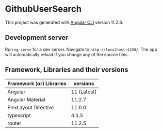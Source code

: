 # GithubUserSearch

This project was generated with [Angular CLI](https://github.com/angular/angular-cli) version 11.2.8.

## Development server

Run `ng serve` for a dev server. Navigate to `http://localhost:4200/`. The app will automatically reload if you change any of the source files.

## Framework, Libraries and their versions

Framework (or) Libraries | versions 
--- | ---
Angular | 11 (Latest)
Angular Material | 11.2.7 
FlexLayout Directive | 11.0.0 
typescript | 4.1.5 
router | 11.2.5 

